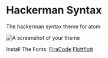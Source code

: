 # Hackerman Syntax

The hackerman syntax theme for atom

![A screenshot of your theme](https://f.cloud.github.com/assets/69169/2289498/4c3cb0ec-a009-11e3-8dbd-077ee11741e5.gif)

Install The Fonts:
[FiraCode](https://github.com/tonsky/FiraCode)
[Flottflott](http://www.dafont.com/flottflott.font)
